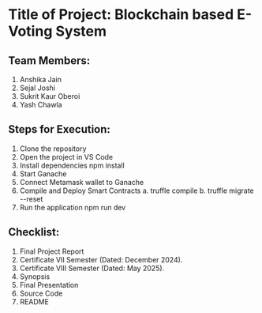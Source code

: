 # Title of Project: Blockchain based E-Voting System

## Team Members:
1. Anshika Jain
2. Sejal Joshi
3. Sukrit Kaur Oberoi
4. Yash Chawla

## Steps for Execution:
1. Clone the repository
2. Open the project in VS Code
3. Install dependencies
      npm install
4. Start Ganache
5. Connect Metamask wallet to Ganache
6. Compile and Deploy Smart Contracts
  a. truffle compile
  b. truffle migrate --reset
7. Run the application
      npm run dev

## Checklist:
1. Final Project Report
2. Certificate VII Semester (Dated: December 2024).
3. Certificate VIII Semester (Dated: May 2025).
4. Synopsis
5. Final Presentation
6. Source Code
9. README 
